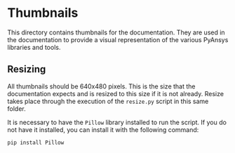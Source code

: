 # Thumbnails

This directory contains thumbnails for the documentation. They are used in the
documentation to provide a visual representation of the various PyAnsys libraries
and tools.

## Resizing

All thumbnails should be 640x480 pixels. This is the size that the documentation
expects and is resized to this size if it is not already. Resize takes place
through the execution of the ``resize.py`` script in this same folder.

It is necessary to have the ``Pillow`` library installed to run the script. If
you do not have it installed, you can install it with the following command:

```bash
pip install Pillow
```
